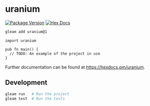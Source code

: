 # uranium

[![Package Version](https://img.shields.io/hexpm/v/uranium)](https://hex.pm/packages/uranium)
[![Hex Docs](https://img.shields.io/badge/hex-docs-ffaff3)](https://hexdocs.pm/uranium/)

```sh
gleam add uranium@1
```
```gleam
import uranium

pub fn main() {
  // TODO: An example of the project in use
}
```

Further documentation can be found at <https://hexdocs.pm/uranium>.

## Development

```sh
gleam run   # Run the project
gleam test  # Run the tests
```
